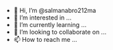 - 👋 Hi, I’m @salmanabro212ma
- 👀 I’m interested in ...
- 🌱 I’m currently learning ...
- 💞️ I’m looking to collaborate on ...
- 📫 How to reach me ...

<!---
salmanabro212ma/salmanabro212ma is a ✨ special ✨ repository because its `README.md` (this file) appears on your GitHub profile.
You can click the Preview link to take a look at your changes.
--->
